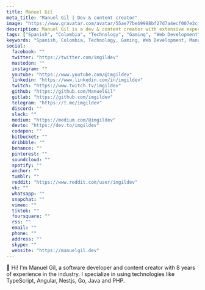```yaml
---
title: Manuel Gil
meta_title: "Manuel Gil | Dev & content creator"
image: "https://www.gravatar.com/avatar/55ae77beb9988bf27d7a4ecf007e3cf6?s=500"
description: Manuel Gil is a dev & content creator with extensive experience in TypeScript, Angular, Nestjs, and PHP. I'm passionate about Open Source.
tags: ["Spanish", "Colombia", "Technology", "Gaming", "Web Development", "Open Source"]
keywords: "Spanish, Colombia, Technology, Gaming, Web Development, Manuel Gil, Dev, Content creator, Software developer, TypeScript, Angular, Nestjs, Go, Java, PHP, Programming languages, C++, Open Source"
social:
  facebook: ""
  twitter: "https://twitter.com/imgildev"
  mastodon: ""
  instagram: ""
  youtube: "https://www.youtube.com/@imgildev"
  linkedin: "https://www.linkedin.com/in/imgildev"
  twitch: "https://www.twitch.tv/imgildev"
  github: "https://github.com/ManuelGil"
  gitlab: "https://github.com/imgildev"
  telegram: "https://t.me/imgildev"
  discord: ""
  slack: ""
  medium: "https://medium.com/@imgildev"
  devto: "https://dev.to/imgildev"
  codepen: ""
  bitbucket: ""
  dribbble: ""
  behance: ""
  pinterest: ""
  soundcloud: ""
  spotify: ""
  anchor: ""
  tumblr: ""
  reddit: "https://www.reddit.com/user/imgildev"
  vk: ""
  whatsapp: ""
  snapchat: ""
  vimeo: ""
  tiktok: ""
  foursquare: ""
  rss: ""
  email: ""
  phone: ""
  address: ""
  skype: ""
  website: "https://manuelgil.dev"
---
```


👋 Hi! I'm Manuel Gil, a software developer and content creator with 8 years of experience in the industry. I specialize in using technologies like TypeScript, Angular, Nestjs, Go, Java and PHP.
